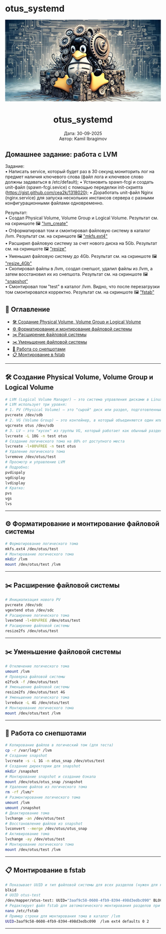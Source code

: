 # otus_systemd
<p align="center">
  <img src="https://github.com/kamil1403/otus_systemd/blob/main/screenshots/banner.jpeg" alt="RAID Banner" width="800">
</p>

<h1 align="center">otus_systemd</h1>
<p align="center">Дата: 30-09-2025<br>Автор: Kamil Ibragimov</p>

## Домашнее задание: работа с LVM
Задание:   
• Написать service, который будет раз в 30 секунд мониторить лог на предмет наличия ключевого слова (файл лога и ключевое слово должны задаваться в /etc/default);
• Установить spawn-fcgi и создать unit-файл (spawn-fcgi.sevice) с помощью переделки init-скрипта (https://gist.github.com/cea2k/1318020);
• Доработать unit-файл Nginx (nginx.service) для запуска нескольких инстансов сервера с разными конфигурационными файлами одновременно. 

Результат:   
• Создал Physical Volume, Volume Group и Logical Volume. Результат см. на скриншоте 🖼️ ["lvm_create"](https://github.com/kamil1403/otus_LVM-1/blob/main/screenshots/lvm_create.png)     
• Отформатировал том и смонтировал файловую систему в каталог /lvm. Результат см. на скриншоте 🖼️ ["mkfs.ext4"](https://github.com/kamil1403/otus_LVM-1/blob/main/screenshots/mkfs.ext4.png)     
• Расширил файловую систему за счет нового диска на 5Gb. Результат см. на скриншоте 🖼️ ["resize"](https://github.com/kamil1403/otus_LVM-1/blob/main/screenshots/resize.png)   
• Уменьшил файловую систему до 4Gb. Результат см. на скриншоте 🖼️ ["resize_4Gb"](https://github.com/kamil1403/otus_LVM-1/blob/main/screenshots/resize_4G.png)   
• Скопировал файлы в /lvm, создал снепшот, удалил файлы из /lvm, а затем восстановил их из снепшота. Результат см. на скриншоте 🖼️ ["snapshot"](https://github.com/kamil1403/otus_LVM-1/blob/main/screenshots/snapshot.png)  
• Смонтировал том "test" в каталог /lvm. Видно, что после перезагрузки том смонтировался корректно. Результат см. на скриншоте 🖼️ ["fstab"](https://github.com/kamil1403/otus_LVM-1/blob/main/screenshots/fstab.png)  


## 🧭 Оглавление

- [🛠️ Создание Physical Volume, Volume Group и Logical Volume](#pvl)
- [⚙️ Форматирование и монтирование файловой системы](#ext4)
- [✂️ Расширение файловой системы](#resize_max)
- [✂️ Уменьшение файловой системы](#resize_min)
- [📸 Работа со снепшотами](#snapshot)
- [📋 Монтирование в fstab](#fstab)

---

<a id="pvl"></a>
## 🛠️ Создание Physical Volume, Volume Group и Logical Volume

```bash
# LVM (Logical Volume Manager) — это система управления дисками в Linux, позволяющая гибко объединять и перераспределять пространство на физических носителях   
# LVM использует три уровня:
# 1. PV (Physical Volume) — это "сырой" диск или раздел, подготовленный под использование в LVM   
pvcreate /dev/sdb
# 2. VG (Volume Group) — это контейнер, в который объединяются один или несколько PV   
vgcreate otus /dev/sdb
# 3. LV — это "кусок" из группы VG, который работает как обычный раздел, только гибче   
lvcreate -L 10G -n test otus
# Создание логического тома на 80% от доступного места   
lvcreate -l+80%FREE -n test otus   
# Удаление логического тома   
lvremove /dev/otus/test   
# Просмотр и управление LVM   
# Подробно:  
pvdispaly 
vgdisplay   
lvdisplay   
# Кратко:   
pvs   
vgs   
lvs   
```

---

<a id="ext4"></a>
## ⚙️ Форматирование и монтирование файловой системы

```bash
# Форматирование логического тома
mkfs.ext4 /dev/otus/test
# Монтирование логического тома
mkdir /lvm
mount /dev/otus/test /lvm
```

---

<a id="resize_max"></a>
## ✂️ Расширение файловой системы

```bash
# Инициализация нового PV   
pvcreate /dev/sdc   
vgextend otus /dev/sdc   
# Расширение логического тома   
lvextend -l+80%FREE /dev/otus/test
# Расширение файловой системы
resize2fs /dev/otus/test
```

---

<a id="resize_min"></a>
## ✂️ Уменьшение файловой системы

```bash
# Отключение логического тома   
umount /lvm   
# Проверка файловой системы   
e2fsck -f /dev/otus/test   
# Уменьшение файловой системы   
resize2fs /dev/otus/test 4G   
# Уменьшение логического тома   
lvreduce -L 4G /dev/otus/test   
# Монтирование логического тома
mount /dev/otus/test /lvm
```

---

<a id="snapshot"></a>
## 📸 Работа со снепшотами

```bash
# Копирование файлов в логический том (для теста)
cp -r /var/log/* /lvm
# Создание snapshot   
lvcreate -s -L 1G -n otus_snap /dev/otus/test 
# Создание директории для snapshot
mkdir /snapshot 
# Монтирование snapshot и создание бэкапа  
mount /dev/otus/otus_snap /snapshot  
# Удаление файлов из логического тома
rm -rf /lvm/* 
# Размонтирование логического тома
umount /lvm
umount /snapshot
# Деактирование тома
lvchange -an /dev/otus/test
# Восстановление файлов из snapshot
lvconvert --merge /dev/otus/otus_snap
# Активирование тома
lvchange -ay /dev/otus/test
# Монтирование логического тома
mount /dev/otus/test /lvm
```

---

<a id="fstab"></a>
## 📋 Монтирование в fstab

```bash
# Показывает UUID и тип файловой системы для всех разделов (нужен для настройки /etc/fstab)
blkid
# UUID otus-test
/dev/mapper/otus-test: UUID="3aaf9c58-0608-4fb9-8394-498d3edbc090" BLOCK_SIZE="4096" TYPE="ext4"
# Редактирует файл fstab для автоматического монтирования разделов при загрузке
nano /etc/fstab
# Пример строки для монтирования тома в каталог /lvm
UUID=3aaf9c58-0608-4fb9-8394-498d3edbc090  /lvm ext4 defaults 0 2
```

---
